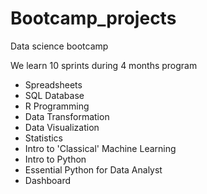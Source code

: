 # Bootcamp_projects
Data science bootcamp 

We learn 10 sprints during 4 months program

- Spreadsheets
- SQL Database
- R Programming
- Data Transformation
- Data Visualization
- Statistics
- Intro to 'Classical' Machine Learning
- Intro to Python
- Essential Python for Data Analyst
- Dashboard
